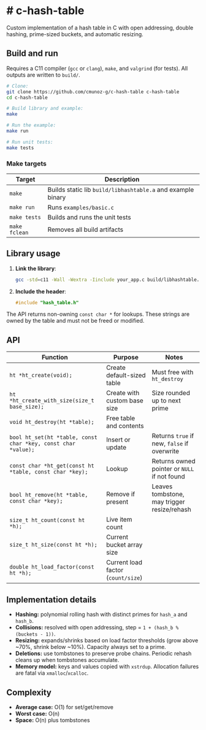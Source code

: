 # #️ c-hash-table

Custom implementation of a hash table in C with open addressing, double hashing, prime-sized buckets, and automatic resizing.

## Build and run

Requires a C11 compiler (`gcc` or `clang`), `make`, and `valgrind` (for tests).
All outputs are written to `build/`.

```bash
# Clone:
git clone https://github.com/cmunoz-g/c-hash-table c-hash-table
cd c-hash-table

# Build library and example:
make

# Run the example:
make run

# Run unit tests:
make tests
```

### Make targets

| Target        | Description                                                 |
| ------------- | ----------------------------------------------------------- |
| `make`        | Builds static lib `build/libhashtable.a` and example binary |
| `make run`    | Runs `examples/basic.c`                                     |
| `make tests`  | Builds and runs the unit tests                              |
| `make fclean` | Removes all build artifacts                                 |

## Library usage

1. **Link the library**:

   ```bash
   gcc -std=c11 -Wall -Wextra -Iinclude your_app.c build/libhashtable.a -o your_app
   ```

2. **Include the header**:

   ```c
   #include "hash_table.h"
   ```

The API returns non-owning `const char *` for lookups.
These strings are owned by the table and must not be freed or modified.

## API

| Function                                                      | Purpose                            | Notes                                        |
| ------------------------------------------------------------- | ---------------------------------- | -------------------------------------------- |
| `ht *ht_create(void);`                                        | Create default-sized table         | Must free with `ht_destroy`                  |
| `ht *ht_create_with_size(size_t base_size);`                  | Create with custom base size       | Size rounded up to next prime                |
| `void ht_destroy(ht *table);`                                 | Free table and contents            |                                              |
| `bool ht_set(ht *table, const char *key, const char *value);` | Insert or update                   | Returns `true` if new, `false` if overwrite  |
| `const char *ht_get(const ht *table, const char *key);`       | Lookup                             | Returns owned pointer or `NULL` if not found |
| `bool ht_remove(ht *table, const char *key);`                 | Remove if present                  | Leaves tombstone, may trigger resize/rehash  |
| `size_t ht_count(const ht *h);`                               | Live item count                    |                                              |
| `size_t ht_size(const ht *h);`                                | Current bucket array size          |                                              |
| `double ht_load_factor(const ht *h);`                         | Current load factor (`count/size`) |                                              |

## Implementation details

* **Hashing:** polynomial rolling hash with distinct primes for `hash_a` and `hash_b`.
* **Collisions:** resolved with open addressing, step = `1 + (hash_b % (buckets - 1))`.
* **Resizing:** expands/shrinks based on load factor thresholds (grow above \~70%, shrink below \~10%). Capacity always set to a prime.
* **Deletions:** use tombstones to preserve probe chains. Periodic rehash cleans up when tombstones accumulate.
* **Memory model:** keys and values copied with `xstrdup`. Allocation failures are fatal via `xmalloc`/`xcalloc`.

## Complexity

* **Average case:** O(1) for set/get/remove
* **Worst case:** O(n)
* **Space:** O(n) plus tombstones


